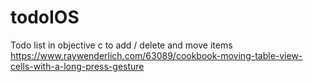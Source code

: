 # todoIOS
Todo list in objective c to add / delete and move items  
https://www.raywenderlich.com/63089/cookbook-moving-table-view-cells-with-a-long-press-gesture
